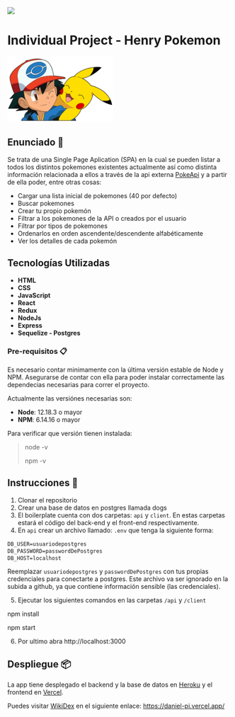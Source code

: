 <p align='left'>
    <img src='https://static.wixstatic.com/media/85087f_0d84cbeaeb824fca8f7ff18d7c9eaafd~mv2.png/v1/fill/w_160,h_30,al_c,q_85,usm_0.66_1.00_0.01/Logo_completo_Color_1PNG.webp' </img>
</p>

# Individual Project - Henry Pokemon

<p align="left">
  <img height="150" src="./pokemon.png" />
</p>

## Enunciado 🚀

Se trata de una Single Page Aplication (SPA) en la cual se pueden listar a todos los distintos pokemones existentes actualmente así como distinta información relacionada a ellos a través de la api externa [PokeApi](https://pokeapi.co/) y a partir de ella poder, entre otras cosas:
  
  - Cargar una lista inicial de pokemones (40 por defecto)
  - Buscar pokemones
  - Crear tu propio pokemón
  - Filtrar a los pokemones de la API o creados por el usuario
  - Filtrar por tipos de pokemones
  - Ordenarlos en orden ascendente/descendente alfabéticamente
  - Ver los detalles de cada pokemón

## Tecnologías Utilizadas
* __HTML__
* __CSS__
* __JavaScript__
* __React__
* __Redux__
* __NodeJs__
* __Express__
* __Sequelize - Postgres__

### Pre-requisitos 📋
 Es necesario contar minimamente con la última versión estable de Node y NPM. Asegurarse de contar con ella para poder instalar correctamente las dependecias necesarias para correr el proyecto.

Actualmente las versiónes necesarias son:

 * __Node__: 12.18.3 o mayor
 * __NPM__: 6.14.16 o mayor

Para verificar que versión tienen instalada:

> node -v
>
> npm -v
## Instrucciones 🔧

 1. Clonar el repositorio
 2. Crear una base de datos en postgres llamada dogs
 3. El boilerplate cuenta con dos carpetas: `api` y `client`. En estas carpetas estará el código del back-end y el front-end respectivamente. 
 4. En `api` crear un archivo llamado: `.env` que tenga la siguiente forma:

```
DB_USER=usuariodepostgres
DB_PASSWORD=passwordDePostgres
DB_HOST=localhost
```

Reemplazar `usuariodepostgres` y `passwordDePostgres` con tus propias credenciales para conectarte a postgres. Este archivo va ser ignorado en la subida a github, ya que contiene información sensible (las credenciales).

 5. Ejecutar los siguientes comandos en las carpetas `/api` y `/client`

npm install


npm start


6. Por ultimo abra http://localhost:3000

## Despliegue 📦

La app tiene desplegado el backend y la base de datos en [Heroku](https://www.heroku.com/) y el frontend en [Vercel](https://vercel.com/). 

Puedes visitar [WikiDex](https://daniel-pi.vercel.app/) en el siguiente enlace: https://daniel-pi.vercel.app/